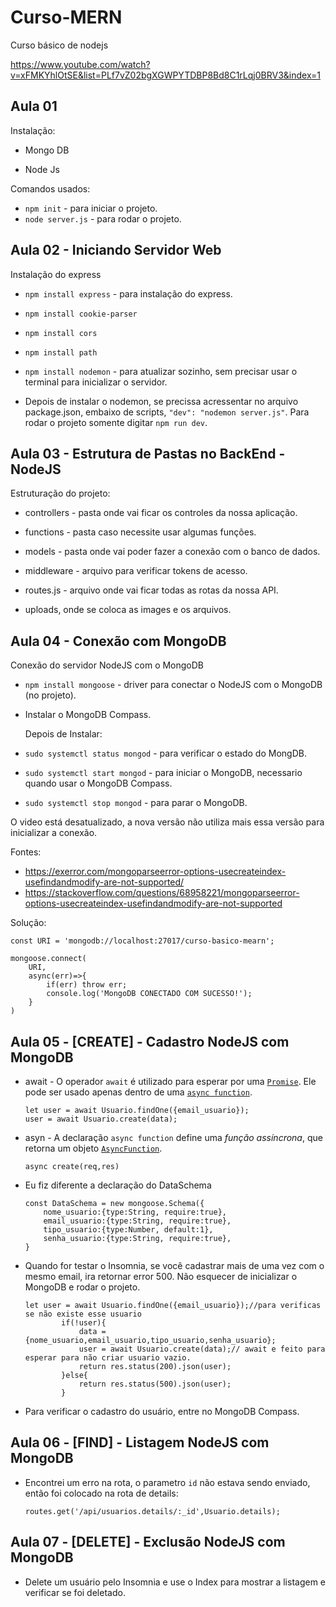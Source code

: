 # Curso-MERN
Curso básico de nodejs<br>

https://www.youtube.com/watch?v=xFMKYhlOtSE&list=PLf7vZ02bgXGWPYTDBP8Bd8C1rLqj0BRV3&index=1

## Aula 01

Instalação:

- Mongo DB<br>

- Node Js<br>

Comandos usados:

- `npm init` - para iniciar o projeto.<br>
- `node server.js` - para rodar o projeto.

## Aula 02 - Iniciando Servidor Web

Instalação do express

- `npm install express` - para instalação do express.
- `npm install cookie-parser`
- `npm install cors`
- `npm install path`

- `npm install nodemon` - para atualizar sozinho, sem precisar usar o terminal para inicializar o servidor.
- Depois de instalar o nodemon, se precissa acressentar no arquivo package.json, embaixo de scripts, `"dev": "nodemon server.js"`. Para rodar o projeto somente digitar `npm run dev`.

## Aula 03 - Estrutura de Pastas no BackEnd - NodeJS

Estruturação do projeto:

- controllers - pasta onde vai ficar os controles da nossa aplicação.

- functions - pasta caso necessite usar algumas funções.

- models - pasta onde vai poder fazer a conexão com o banco de dados.
- middleware - arquivo para verificar tokens de acesso.
- routes.js - arquivo onde vai ficar todas as rotas da nossa API.
- uploads, onde se coloca as images e os arquivos.

## Aula 04 - Conexão com MongoDB

Conexão do servidor NodeJS com o MongoDB

- `npm install mongoose` - driver para conectar o NodeJS com o MongoDB (no projeto).

- Instalar o MongoDB Compass.

  Depois de Instalar:

- `sudo systemctl status mongod` - para verificar o estado do MongDB.

- `sudo systemctl start mongod` - para iniciar o MongoDB, necessario quando usar o MongoDB Compass.

- `sudo systemctl stop mongod` - para parar o MongoDB.

O video está desatualizado, a nova versão não utiliza mais essa versão para inicializar a conexão.

Fontes:

- https://exerror.com/mongoparseerror-options-usecreateindex-usefindandmodify-are-not-supported/
- https://stackoverflow.com/questions/68958221/mongoparseerror-options-usecreateindex-usefindandmodify-are-not-supported

Solução:

```
const URI = 'mongodb://localhost:27017/curso-basico-mearn';

mongoose.connect(
    URI,
    async(err)=>{
        if(err) throw err;
        console.log('MongoDB CONECTADO COM SUCESSO!');
    }
)
```

## Aula 05 - [CREATE] - Cadastro NodeJS com MongoDB

- await - O operador `await` é utilizado para esperar por uma [`Promise`](https://developer.mozilla.org/pt-BR/docs/Web/JavaScript/Reference/Global_Objects/Promise). Ele pode ser usado apenas dentro de uma [`async function`](https://developer.mozilla.org/pt-BR/docs/Web/JavaScript/Reference/Statements/async_function).

  ```
  let user = await Usuario.findOne({email_usuario});
  user = await Usuario.create(data);
  ```

- asyn - A declaração `async function` define uma *função assíncrona*, que retorna um objeto [`AsyncFunction`](https://developer.mozilla.org/pt-BR/docs/Web/JavaScript/Reference/Global_Objects/AsyncFunction).

  ```
  async create(req,res)
  ```

- Eu fiz diferente a declaração do DataSchema

  ```
  const DataSchema = new mongoose.Schema({
      nome_usuario:{type:String, require:true},
      email_usuario:{type:String, require:true},
      tipo_usuario:{type:Number, default:1},
      senha_usuario:{type:String, require:true},
  }
  ```

- Quando for testar o Insomnia, se você cadastrar mais de uma vez com o mesmo email, ira retornar error 500. Não esquecer de inicializar o MongoDB e rodar o projeto.

  ```
  let user = await Usuario.findOne({email_usuario});//para verificas se não existe esse usuario
          if(!user){
              data = {nome_usuario,email_usuario,tipo_usuario,senha_usuario};
              user = await Usuario.create(data);// await e feito para esperar para não criar usuario vazio.
              return res.status(200).json(user);
          }else{
              return res.status(500).json(user);
          }
  ```

  

- Para verificar o cadastro do usuário, entre no MongoDB Compass.

## Aula 06 - [FIND] - Listagem  NodeJS com MongoDB

- Encontrei um erro na rota, o parametro `id` não estava sendo enviado, então foi colocado na rota de details:

  ```
  routes.get('/api/usuarios.details/:_id',Usuario.details);
  ```

  

## Aula 07 - [DELETE] - Exclusão NodeJS com MongoDB

- Delete um usuário pelo Insomnia e use o Index para mostrar a listagem e verificar se foi deletado.
